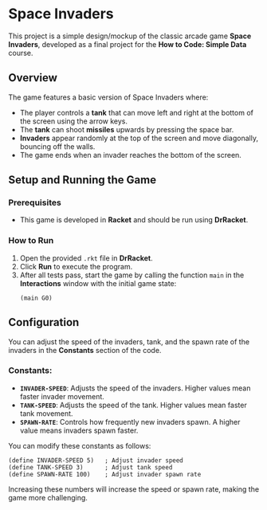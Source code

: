 # Space Invaders

This project is a simple design/mockup of the classic arcade game **Space Invaders**, developed as a final project for the **How to Code: Simple Data** course.

## Overview

The game features a basic version of Space Invaders where:
- The player controls a **tank** that can move left and right at the bottom of the screen using the arrow keys.
- The **tank** can shoot **missiles** upwards by pressing the space bar.
- **Invaders** appear randomly at the top of the screen and move diagonally, bouncing off the walls.
- The game ends when an invader reaches the bottom of the screen.


## Setup and Running the Game

### Prerequisites
- This game is developed in **Racket** and should be run using **DrRacket**.

### How to Run
1. Open the provided `.rkt` file in **DrRacket**.
2. Click **Run** to execute the program.
3. After all tests pass, start the game by calling the function `main` in the **Interactions** window with the initial game state: 
   ```racket
   (main G0)
   ```

## Configuration

You can adjust the speed of the invaders, tank, and the spawn rate of the invaders in the **Constants** section of the code.

### Constants:

- **`INVADER-SPEED`**: Adjusts the speed of the invaders. Higher values mean faster invader movement.
- **`TANK-SPEED`**: Adjusts the speed of the tank. Higher values mean faster tank movement.
- **`SPAWN-RATE`**: Controls how frequently new invaders spawn. A higher value means invaders spawn faster.

You can modify these constants as follows:

```racket
(define INVADER-SPEED 5)   ; Adjust invader speed
(define TANK-SPEED 3)      ; Adjust tank speed
(define SPAWN-RATE 100)    ; Adjust invader spawn rate
```

Increasing these numbers will increase the speed or spawn rate, making the game more challenging.
   
